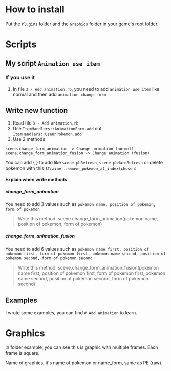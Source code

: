# How to install
Put the `Plugins` folder and the `Graphics` folder in your game's root folder.

# Scripts
## My script `Animation use item`
### If you use it
1. In file `3 - Add animation.rb`, you need to add `animation use item` like normal and then add `animation change form`

## Write new function
1. Read file `3 - Add animation.rb`
1. Use `ItemHandlers::AnimationForm.add` not `ItemHandlers::UseOnPokemon.add`
1. Use 2 methods
```
scene.change_form_animation -> Change animation (normal)
scene.change_form_animation_fusion -> Change animation (fusion)
```
You can add { } to add like `scene.pbRefresh`, `scene.pbHardRefresh` or delete pokemon with this `$Trainer.remove_pokemon_at_index(chosen)`
#### Explain when write methods
##### change_form_animation
You need to add 3 values such as `pokemon name, position of pokemon, form of pokemon`
> Write this method: scene.change_form_animation(pokemon name, position of pokemon, form of pokemon)
##### change_form_animation_fusion
You need to add 6 values such as `pokemon name first, position of pokemon first, form of pokemon first, pokemon name second, position of pokemon second, form of pokemon second`
> Write this method: scene.change_form_animation_fusion(pokemon name first, position of pokemon first, form of pokemon first, pokemon name second, position of pokemon second, form of pokemon second)

## Examples
I wrote some examples, you can find `# Add animation` to learn.

# Graphics
In folder example, you can see this is graphic with multiple frames. Each frame is square.

Name of graphics, it's name of pokemon or name_form, same as PE (raw).
